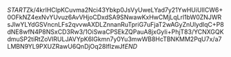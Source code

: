 $START$Zk/4krlHClpKCuvma2Nci43Ybkp0JsVyUweLYad7y21YwHUiUIlCW6+0OFkNZ4exNvYUvuz6AvVHjoCDxdSA9SNwawKxHwCMjLqLrl1bW0ZNJWRsJlwYLYdGSVncnLFs2qvvwAXDLZnnanRuTpriG7uFjaT2wAGyZnUlydlqC+P8dNE8wfN4P8NSxCD3Rw3/1OiSwaCPSEkZQPauA8jxGyIi+PhjT83/YCNXGQKdmuSP2tiRtZoVIRULJAVYpK6IGkmn7y0Yu3mwWB8HcTBNKMM2PqU7x/a7LMBN9YL9PXUZRawU6QnDjOq28lfIzwJf$END$